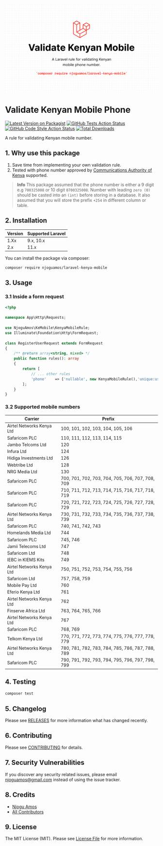 ![Art work](/art.png)

# Validate Kenyan Mobile Phone 

[![Latest Version on Packagist](https://img.shields.io/packagist/v/njoguamos/laravel-kenya-mobile.svg?style=flat-square)](https://packagist.org/packages/njoguamos/laravel-kenya-mobile)
[![GitHub Tests Action Status](https://img.shields.io/github/actions/workflow/status/njoguamos/laravel-kenya-mobile/run-tests.yml?branch=main&label=tests&style=flat-square)](https://github.com/njoguamos/laravel-kenya-mobile/actions?query=workflow%3Arun-tests+branch%3Amain)
[![GitHub Code Style Action Status](https://img.shields.io/github/actions/workflow/status/njoguamos/laravel-kenya-mobile/fix-php-code-style-issues.yml?branch=main&label=code%20style&style=flat-square)](https://github.com/njoguamos/laravel-kenya-mobile/actions?query=workflow%3A"Fix+PHP+code+style+issues"+branch%3Amain)
[![Total Downloads](https://img.shields.io/packagist/dt/njoguamos/laravel-kenya-mobile.svg?style=flat-square)](https://packagist.org/packages/njoguamos/laravel-kenya-mobile)

A rule for validating Kenyan mobile number.

## 1. Why use this package
1. Save time from implementing your own validation rule.
2. Tested with phone number approved by [Communications Authority of Kenya](https://www.ca.go.ke/wp-content/uploads/2023/01/Telecommunication-Numbering-Plan-for-Kenya-January-2023.pdf) supported.

>**Info**
> This package assumed that the phone number is either a 9 digit e.g `700325008` or 10 digit `0700325008`.
> Number with leading `zero (0)` should be casted into an `(int)` before storing in a database.
> It also assumed that you will store the prefix `+254` in different column or table.

## 2. Installation

| Version | Supported Laravel |
|---------|-------------------|
| 1.Xx    | 9.x, 10.x         |
| 2.x     | 11.x              |

You can install the package via composer:

```bash
composer require njoguamos/laravel-kenya-mobile
```

## 3. Usage

### 3.1 Inside a form request

```php
<?php

namespace App\Http\Requests;

use NjoguAmos\KeMobile\KenyaMobileRule;
use Illuminate\Foundation\Http\FormRequest;

class RegisterUserRequest extends FormRequest
{
    /** @return array<string, mixed> */
    public function rules(): array
    {
        return [
            // ... other rules
            'phone'    => ['nullable', new KenyaMobileRule(),'unique:users,phone'],
        ];
    }
}

```
### 3.2 Supported mobile numbers
| Carrier                   | Prefix                                           |
|---------------------------|--------------------------------------------------|
| Airtel Networks Kenya Ltd | 100, 101, 102, 103, 104, 105, 106                |
| Safaricom PLC             | 110, 111, 112, 113, 114, 115                     |
| Jambo Telcoms Ltd         | 120                                              |
| Infura Ltd                | 124                                              |
| Hidiga Investments Ltd    | 126                                              |
| Webtribe Ltd              | 128                                              |
| NRG Media Ltd             | 130                                              |
| Safaricom PLC             | 700, 701, 702, 703, 704, 705, 706, 707, 708, 709 |
| Safaricom PLC             | 710, 711, 712, 713, 714, 715, 716, 717, 718, 719 |
| Safaricom PLC             | 720, 721, 722, 723, 724, 725, 726, 727, 728, 729 |
| Airtel Networks Kenya Ltd | 730, 731, 732, 733, 734, 735, 736, 737, 738, 739 |
| Safaricom PLC             | 740, 741, 742, 743                               |
| Homelands Media Ltd       | 744                                              |
| Safaricom PLC             | 745, 746                                         |
| Jamii Telecoms Ltd        | 747                                              |
| Safaricom Ltd             | 748                                              |
| IEBC in KIEMS Kits        | 749                                              |
| Airtel Networks Kenya Ltd | 750, 751, 752, 753, 754, 755, 756                |
| Safaricom Ltd             | 757, 758, 759                                    |
| Mobile Pay Ltd            | 760                                              |
| Eferio Kenya Ltd          | 761                                              |
| Airtel Networks Kenya Ltd | 762                                              |
| Finserve Africa Ltd       | 763, 764, 765, 766                               |
| Airtel Networks Kenya Ltd | 767                                              |
| Safaricom PLC             | 768, 769                                         |
| Telkom Kenya Ltd          | 770, 771, 772, 773, 774, 775, 776, 777, 778, 779 |
| Airtel Networks Kenya Ltd | 780, 781, 782, 783, 784, 785, 786, 787, 788, 789 |
| Safaricom PLC             | 790, 791, 792, 793, 794, 795, 796, 797, 798, 799 |


## 4. Testing

```bash
composer test
```

## 5. Changelog

Please see [RELEASES](https://github.com/njoguamos/laravel-kenya-mobile/releases) for more information what has changed recently.

## 6. Contributing

Please see [CONTRIBUTING](CONTRIBUTING.md) for details.

## 7. Security Vulnerabilities

If you discover any security related issues, please email njoguamos@gmail.com instead of using the issue tracker.

## 8. Credits

- [Njogu Amos](https://github.com/njoguamos)
- [All Contributors](../../contributors)

## 9. License

The MIT License (MIT). Please see [License File](LICENSE.md) for more information.
